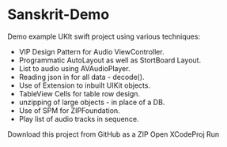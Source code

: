 # Sanskrit-Demo

Demo example UKIt swift project using various techniques:

- VIP Design Pattern for Audio ViewController.
- Programmatic AutoLayout as well as StortBoard Layout.
- List to audio using AVAudioPlayer.
- Reading json in for all data - decode().
- Use of Extension to inbuilt UIKit objects.
- TableView Cells for table row design.
- unzipping of large objects - in place of a DB.
- Use of SPM for ZIPFoundation.
- Play list of audio tracks in sequence.

Download this project from GitHub as a  ZIP
Open XCodeProj
Run
